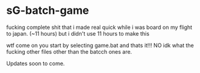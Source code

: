 # sG-batch-game
fucking complete shit that i made real quick while i was board on my flight to japan. (~11 hours) but i didn't use 11 hours to make this

wtf come on you start by selecting game.bat and thats it!!! 
NO idk what the fucking other files other than the batcch ones are.

Updates soon to come.
